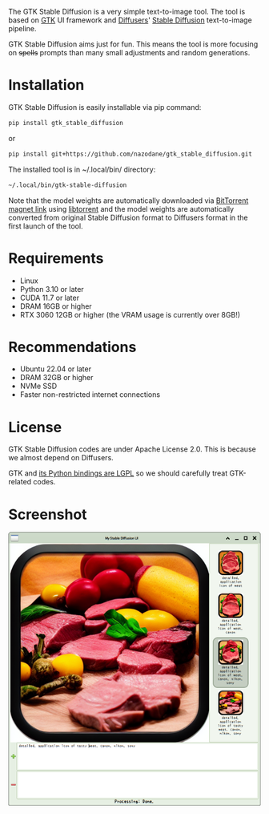 The GTK Stable Diffusion is a very simple text-to-image tool. The tool is based on [GTK](https://en.wikipedia.org/wiki/GTK) UI framework and [Diffusers](https://github.com/huggingface/diffusers)' [Stable Diffusion](https://en.wikipedia.org/wiki/Stable_Diffusion) text-to-image pipeline.

GTK Stable Diffusion aims just for fun. This means the tool is more focusing on ~~spells~~ prompts than many small adjustments and random generations.

Installation
============
GTK Stable Diffusion is easily installable via pip command:
```bash
pip install gtk_stable_diffusion
```
or
```bash
pip install git+https://github.com/nazodane/gtk_stable_diffusion.git
```

The installed tool is in ~/.local/bin/ directory:
```bash
~/.local/bin/gtk-stable-diffusion
```

Note that the model weights are automatically downloaded via [BitTorrent magnet link](https://en.wikipedia.org/wiki/Magnet_URI_scheme) using [libtorrent](https://en.wikipedia.org/wiki/Libtorrent) and the model weights are automatically converted from original Stable Diffusion format to Diffusers format in the first launch of the tool.

Requirements
============
* Linux
* Python 3.10 or later
* CUDA 11.7 or later
* DRAM 16GB or higher
* RTX 3060 12GB or higher (the VRAM usage is currently over 8GB!)

Recommendations
===============
* Ubuntu 22.04 or later
* DRAM 32GB or higher
* NVMe SSD
* Faster non-restricted internet connections

License
=======
GTK Stable Diffusion codes are under Apache License 2.0. This is because we almost depend on Diffusers.

GTK and [its Python bindings are LGPL](https://www.gtk.org/docs/language-bindings/python) so we should carefully treat GTK-related codes.

Screenshot
==========
![Screenshot Image](screenshot.png)


